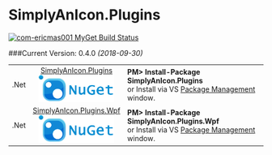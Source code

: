 # SimplyAnIcon.Plugins
[![com-ericmas001 MyGet Build Status](https://www.myget.org/BuildSource/Badge/com-ericmas001?identifier=5e2496cc-2713-4e8c-b8f6-11aeffd47d22)](https://www.myget.org/)

###Current Version: 0.4.0 *(2018-09-30)*

<table align="center" width="100%">
    <tbody>
        <tr>
            <td rowspan>.Net</td>
            <td align="center">
            <a href="https://www.nuget.org/packages/SimplyAnIcon.Plugins/" target="_blank">
            SimplyAnIcon.Plugins <br />
            <img src="https://github.com/SimplyAnIcon/Common/raw/master/Resources/nuget.png" alt="NuGet" width=150 />
            </a>
            </td>
            <td align="left">
                <div class="nuget-badge">
                    <b>PM&gt; Install-Package SimplyAnIcon.Plugins</b> <br />
                    or Install via VS <a href="https://docs.nuget.org/consume/package-manager-dialog" target="_blank">Package Management</a> window.
                </div>
            </td>
        </tr>
        <tr>
            <td rowspan>.Net</td>
            <td align="center">
            <a href="https://www.nuget.org/packages/SimplyAnIcon.Plugins.Wpf/" target="_blank">
            SimplyAnIcon.Plugins.Wpf <br />
            <img src="https://github.com/SimplyAnIcon/Common/raw/master/Resources/nuget.png" alt="NuGet" width=150 />
            </a>
            </td>
            <td align="left">
                <div class="nuget-badge">
                    <b>PM&gt; Install-Package SimplyAnIcon.Plugins.Wpf</b> <br />
                    or Install via VS <a href="https://docs.nuget.org/consume/package-manager-dialog" target="_blank">Package Management</a> window.
                </div>
            </td>
        </tr>
    </tbody>
</table>
